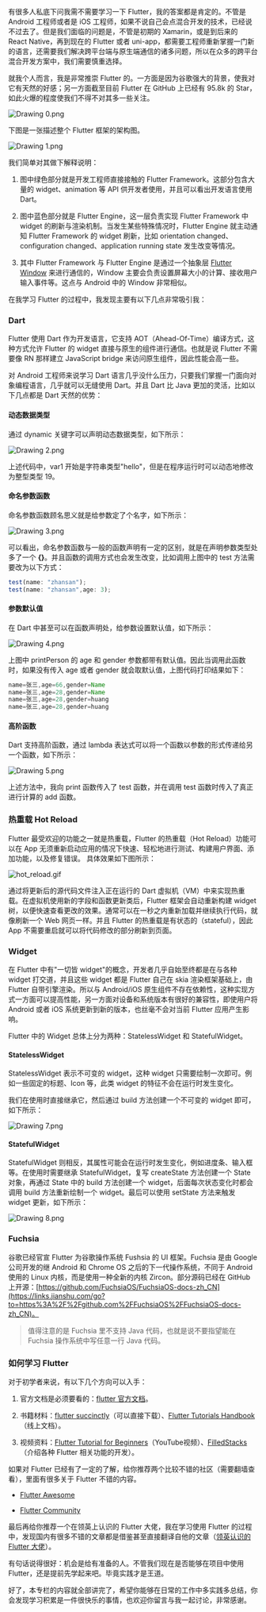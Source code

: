 有很多人私底下问我需不需要学习一下 Flutter，我的答案都是肯定的。不管是 Android 工程师或者是 iOS 工程师，如果不说自己会点混合开发的技术，已经说不过去了。但是我们面临的问题是，不管是初期的 Xamarin，或是到后来的 React Native，再到现在的 Flutter 或者 uni-app，都需要工程师重新掌握一门新的语言，还需要我们解决跨平台端与原生端通信的诸多问题，所以在众多的跨平台混合开发方案中，我们需要慎重选择。

就我个人而言，我是非常推崇 Flutter 的。一方面是因为谷歌强大的背景，使我对它有天然的好感；另一方面截至目前 Flutter 在 GitHub 上已经有 95.8k 的 Star，如此火爆的程度使我们不得不对其多一些关注。

![Drawing 0.png](https://s0.lgstatic.com/i/image/M00/33/5A/Ciqc1F8P_cyAClMfAAB3x5a_qe8387.png)

下图是一张描述整个 Flutter 框架的架构图。

![Drawing 1.png](https://s0.lgstatic.com/i/image/M00/33/5A/Ciqc1F8P_dSAUUKtAAGZWfKnE98391.png)

我们简单对其做下解释说明：

1. 图中绿色部分就是开发工程师直接接触的 Flutter Framework。这部分包含大量的 widget、animation 等 API 供开发者使用，并且可以看出开发语言使用 Dart。

2. 图中蓝色部分就是 Flutter Engine，这一层负责实现 Flutter Framework 中 widget 的刷新与渲染机制。当发生某些特殊情况时，Flutter Engine 就主动通知 Flutter Framework 的 widget 刷新，比如 orientation changed、configuration changed、application running state 发生改变等情况。

3. 其中 Flutter Framework 与 Flutter Engine 是通过一个抽象层 [Flutter Window](https://api.flutter.dev/flutter/dart-ui/Window-class.html) 来进行通信的，Window 主要会负责设置屏幕大小的计算、接收用户输入事件等。这点与 Android 中的 Window 非常相似。

在我学习 Flutter 的过程中，我发现主要有以下几点非常吸引我：

### Dart

Flutter 使用 Dart 作为开发语言，它支持 AOT（Ahead-Of-Time）编译方式，这种方式允许 Flutter 的 widget 直接与原生的组件进行通信。也就是说 Flutter 不需要像 RN 那样建立 JavaScript bridge 来访问原生组件，因此性能会高一些。

对 Android 工程师来说学习 Dart 语言几乎没什么压力，只要我们掌握一门面向对象编程语言，几乎就可以无缝使用 Dart。并且 Dart 比 Java 更加的灵活，比如以下几点都是 Dart 天然的优势：

#### 动态数据类型

通过 dynamic 关键字可以声明动态数据类型，如下所示：

![Drawing 2.png](https://s0.lgstatic.com/i/image/M00/33/5A/Ciqc1F8P_eyAKaafAAGa6LhmZmY104.png)

上述代码中，var1 开始是字符串类型"hello"，但是在程序运行时可以动态地修改为整型类型 19。

#### 命名参数函数

命名参数函数顾名思义就是给参数定了个名字，如下所示：

![Drawing 3.png](https://s0.lgstatic.com/i/image/M00/33/65/CgqCHl8P_feAfOEIAAKnKvhizy8211.png)

可以看出，命名参数函数与一般的函数声明有一定的区别，就是在声明参数类型处多了一个 **{}**。并且函数的调用方式也会发生改变，比如调用上图中的 test 方法需要改为以下方式：

```js
test(name: "zhansan");
test(name: "zhansan",age: 3);
```

#### 参数默认值

在 Dart 中甚至可以在函数声明处，给参数设置默认值，如下所示：

![Drawing 4.png](https://s0.lgstatic.com/i/image/M00/33/5A/Ciqc1F8P_hWAElmMAAEJAr9u0h8350.png)

上图中 printPerson 的 age 和 gender 参数都带有默认值。因此当调用此函数时，如果没有传入 age 或者 gender 就会取默认值，上图代码打印结果如下：

```java
name=张三,age=66,gender=Name
name=张三,age=28,gender=Name
name=张三,age=28,gender=huang
name=张三,age=28,gender=huang
```

#### 高阶函数

Dart 支持高阶函数，通过 lambda 表达式可以将一个函数以参数的形式传递给另一个函数，如下所示：

![Drawing 5.png](https://s0.lgstatic.com/i/image/M00/33/65/CgqCHl8P_gyAKLuwAACFJ9z2vvE511.png)

上述方法中，我向 print 函数传入了 test 函数，并在调用 test 函数时传入了真正进行计算的 add 函数。

### 热重载 Hot Reload

Flutter 最受欢迎的功能之一就是热重载，Flutter 的热重载（Hot Reload）功能可以在 App 无须重新启动应用的情况下快速、轻松地进行测试、构建用户界面、添加功能，以及修复错误。 具体效果如下图所示：

![hot_reload.gif](https://s0.lgstatic.com/i/image/M00/33/5A/Ciqc1F8P_jOACho2AAw9laxZmT0299.gif)

通过将更新后的源代码文件注入正在运行的 Dart 虚拟机（VM）中来实现热重载。在虚拟机使用新的字段和函数更新类后，Flutter 框架会自动重新构建 widget 树，以便快速查看更改的效果。通常可以在一秒之内重新加载并继续执行代码，就像刷新一个 Web 网页一样。并且 Flutter 的热重载是有状态的（stateful），因此 App 不需要重启就可以将代码修改的部分刷新到页面。

### Widget

在 Flutter 中有"一切皆 widget"的概念，开发者几乎自始至终都是在与各种 widget 打交道，并且这些 widget 都是 Flutter 自己在 skia 渲染框架基础上，由 Flutter 自带引擎渲染。所以与 Android/iOS 原生组件不存在依赖性，这种实现方式一方面可以提高性能，另一方面对设备和系统版本有很好的兼容性，即使用户将 Android 或者 iOS 系统更新到新的版本，也丝毫不会对当前 Flutter 应用产生影响。

Flutter 中的 Widget 总体上分为两种：StatelessWidget 和 StatefulWidget。

#### StatelessWidget

StatelessWidget 表示不可变的 widget，这种 widget 只需要绘制一次即可。例如一些固定的标题、Icon 等，此类 widget 的特征不会在运行时发生变化。

我们在使用时直接继承它，然后通过 build 方法创建一个不可变的 widget 即可，如下所示：

![Drawing 7.png](https://s0.lgstatic.com/i/image/M00/33/5B/Ciqc1F8P_kSACCpRAABzYup1r2Y463.png)

#### StatefulWidget

StatefulWidget 则相反，其属性可能会在运行时发生变化，例如进度条、输入框等。在使用时需要继承 StatefulWidget，复写 createState 方法创建一个 State 对象，再通过 State 中的 build 方法创建一个 widget，后面每次状态变化时都会调用 build 方法重新绘制一个 widget。最后可以使用 setState 方法来触发 widget 更新，如下所示：

![Drawing 8.png](https://s0.lgstatic.com/i/image/M00/33/66/CgqCHl8P_k6APJL5AAHOAecSHoA997.png)

### Fuchsia

谷歌已经官宣 Flutter 为谷歌操作系统 Fushsia 的 UI 框架。Fuchsia 是由 Google 公司开发的继 Android 和 Chrome OS 之后的下一代操作系统，不同于 Android 使用的 Linux 内核，而是使用一种全新的内核 Zircon。部分源码已经在 GitHub 上开源：[https://github.com/FuchsiaOS/FuchsiaOS-docs-zh_CN](https://links.jianshu.com/go?to=https%3A%2F%2Fgithub.com%2FFuchsiaOS%2FFuchsiaOS-docs-zh_CN)。
> 值得注意的是 Fuchsia 里不支持 Java 代码，也就是说不要指望能在 Fuchsia 操作系统中写任意一行 Java 代码。

### 如何学习 Flutter

对于初学者来说，有以下几个方向可以入手：

1. 官方文档是必须要看的：[flutter 官方文档](https://flutter.dev/docs)。

2. 书籍材料：[flutter succinctly](https://www.syncfusion.com/ebooks/flutter-succinctly)（可以直接下载）、[Flutter Tutorials Handbook](https://kodestat.gitbook.io/flutter/)（线上文档）。

3. 视频资料：[Flutter Tutorial for Beginners](https://www.youtube.com/playlist?list=PL4cUxeGkcC9jLYyp2Aoh6hcWuxFDX6PBJ)（YouTube视频）、[FilledStacks](https://www.youtube.com/channel/UC2d0BYlqQCdF9lJfydl_02Q/featured)（介绍各种 Flutter 相关功能的开发）。

如果对 Flutter 已经有了一定的了解，给你推荐两个比较不错的社区（需要翻墙查看），里面有很多关于 Flutter 不错的内容。

* [Flutter Awesome](https://flutterawesome.com/)

* [Flutter Community](https://medium.com/flutter-community)

最后再给你推荐一个在领英上认识的 Flutter 大佬，我在学习使用 Flutter 的过程中，发现国内有很多不错的文章都是借鉴甚至直接翻译自他的文章（[领英认识的 Flutter 大佬](https://www.didierboelens.com/blog/)）。

有句话说得很好：机会是给有准备的人。不管我们现在是否能够在项目中使用 Flutter，还是提前先学起来吧。毕竟实践才是王道。

好了，本专栏的内容就全部讲完了，希望你能够在日常的工作中多实践多总结，你会发现学习积累是一件很快乐的事情，也欢迎你留言与我一起讨论，非常感谢。
